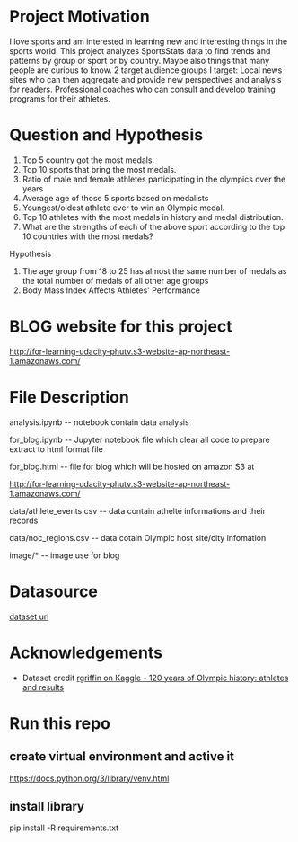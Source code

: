
# Project Motivation
I love sports and am interested in learning new and interesting things in the sports world. 
This project analyzes SportsStats data to find trends and patterns by group or sport or by country. 
Maybe also things that many people are curious to know.
2 target audience groups I target:
Local news sites who can then aggregate and provide new perspectives and analysis for readers.
Professional coaches who can consult and develop training programs for their athletes.

# Question and Hypothesis
1. Top 5 country got the most medals.
2. Top 10 sports that bring the most medals.
3. Ratio of male and female athletes participating in the olympics over the years
4. Average age of those 5 sports based on medalists
5. Youngest/oldest athlete ever to win an Olympic medal.
6. Top 10 athletes with the most medals in history and medal distribution.
7. What are the strengths of each of the above sport according to the top 10 countries with the most medals?

Hypothesis
1. The age group from 18 to 25 has almost the same number of medals as the total number of medals of all other age groups
2. Body Mass Index Affects Athletes' Performance

# BLOG website for this project
http://for-learning-udacity-phutv.s3-website-ap-northeast-1.amazonaws.com/

# File Description
analysis.ipynb -- notebook contain data analysis

for_blog.ipynb -- Jupyter notebook file which clear all code to prepare extract to html format file

for_blog.html -- file for blog which will be hosted on amazon S3 at

http://for-learning-udacity-phutv.s3-website-ap-northeast-1.amazonaws.com/

data/athlete_events.csv -- data contain athelte informations and their records

data/noc_regions.csv -- data cotain Olympic host site/city infomation

image/* -- image use for blog

# Datasource
[dataset url](https://www.kaggle.com/datasets/heesoo37/120-years-of-olympic-history-athletes-and-results)
# Acknowledgements
- Dataset credit
[rgriffin on Kaggle - 120 years of Olympic history: athletes and results](https://www.kaggle.com/heesoo37)


# Run this repo
## create virtual environment and active it
https://docs.python.org/3/library/venv.html
## install library
pip install -R requirements.txt 
